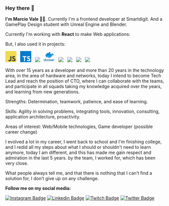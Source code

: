 ### Hey there 👋

**I'm Marcio Vale 👨‍🚀**. Currently I'm a frontend developer at Smartdigit.
And a GamePlay Design student with Unreal Engine and Blender.

Currently I'm working with **React** to make Web applications:

But, I also used it in projects: 

<p>
<img src="https://raw.githubusercontent.com/github/explore/80688e429a7d4ef2fca1e82350fe8e3517d3494d/topics/javascript/javascript.png" height="35px"/>
&nbsp;  
<img src="https://raw.githubusercontent.com/github/explore/80688e429a7d4ef2fca1e82350fe8e3517d3494d/topics/typescript/typescript.png" height="35px"/>
&nbsp;
<img src="https://upload.wikimedia.org/wikipedia/commons/a/a7/React-icon.svg" height="35px"/> 
&nbsp;
<img src="https://raw.githubusercontent.com/github/explore/80688e429a7d4ef2fca1e82350fe8e3517d3494d/topics/docker/docker.png" height="35px"/>
&nbsp;
<img src="https://www.mysql.com/common/logos/logo-mysql-170x115.png" height="35px"/>
&nbsp;
<img src="https://img.icons8.com/color/452/mongodb.png" height="35px"/>
&nbsp;
<img src="https://e7.pngegg.com/pngimages/886/730/png-clipart-unreal-engine-4-game-engine-video-game-others-game-3d-computer-graphics.png" height="35px"/>
&nbsp;
<img src="https://e7.pngegg.com/pngimages/46/626/png-clipart-c-logo-the-c-programming-language-computer-icons-computer-programming-source-code-programming-miscellaneous-template.png" height="35px"/>
</p>

With over 15 years as a developer and more than 20 years in the technology area, in the area of ​​hardware and networks, today I intend to become Tech Lead and reach the position of CTO, where I can collaborate with the teams, and participate in all squads taking my knowledge acquired over the years, and learning from new generations.

Strengths: Determination, teamwork, patience, and ease of learning.

Skills: Agility in solving problems, integrating tools, innovation, consulting, application architecture, proactivity.

Areas of interest: Web/Mobile technologies, Game developer (possible career change)

I evolved a lot in my career, I went back to school and I'm finishing college, and I redid all my steps about what I should or shouldn't need to learn anymore, today I am different, and this has made me gain respect and admiration in the last 5 years. by the team, I worked for, which has been very close.

What people always tell me, and that there is nothing that I can’t find a solution for, I don’t give up on any challenge.


**Follow me on my social media:**

[![Instagram Badge](https://img.shields.io/badge/-Instagram-6633cc?style=flat-square&labelColor=6633cc&logo=instagram&logoColor=white&link=https://www.instagram.com/mac3designer/)](https://www.instagram.com/mac3designer/) 
[![Linkedin Badge](https://img.shields.io/badge/-Linkedin-6633cc?style=flat-square&logo=Linkedin&logoColor=white&link=https://www.linkedin.com/in/marciocamello/)](https://www.linkedin.com/in/marciocamello/) 
[![Twitch Badge](https://img.shields.io/badge/-Twitch-6633cc?style=flat-square&logo=Twitch&logoColor=white&link=https://www.twitch.tv/vovozeraa)](https://www.twitch.tv/vovozeraa) 
[![Twitter Badge](https://img.shields.io/badge/-Twitter-6633cc?style=flat-square&logo=Twitter&logoColor=white&link=https://twitter.com/marciocamello)](https://twitter.com/marciocamello) 
